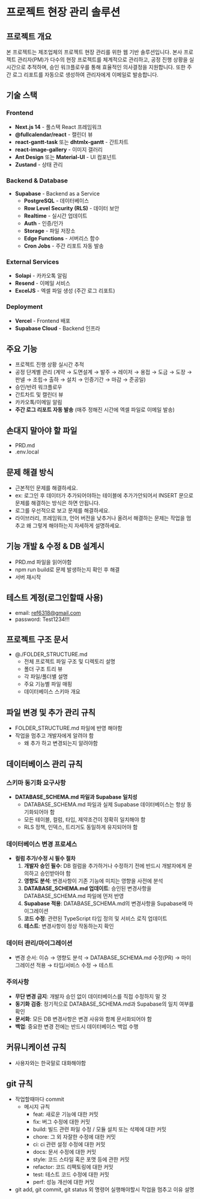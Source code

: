 # 프로젝트 현장 관리 솔루션

## 프로젝트 개요
본 프로젝트는 제조업체의 프로젝트 현장 관리를 위한 웹 기반 솔루션입니다. 본사 프로젝트 관리자(PM)가 다수의 현장 프로젝트를 체계적으로 관리하고, 공정 진행 상황을 실시간으로 추적하며, 승인 워크플로우를 통해 효율적인 의사결정을 지원합니다. 또한 주간 로그 리포트를 자동으로 생성하여 관리자에게 이메일로 발송합니다.

## 기술 스택

### Frontend
- **Next.js 14** - 풀스택 React 프레임워크
- **@fullcalendar/react** - 캘린더 뷰
- **react-gantt-task** 또는 **dhtmlx-gantt** - 간트차트
- **react-image-gallery** - 이미지 갤러리
- **Ant Design** 또는 **Material-UI** - UI 컴포넌트
- **Zustand** - 상태 관리

### Backend & Database
- **Supabase** - Backend as a Service
  - **PostgreSQL** - 데이터베이스
  - **Row Level Security (RLS)** - 데이터 보안
  - **Realtime** - 실시간 업데이트
  - **Auth** - 인증/인가
  - **Storage** - 파일 저장소
  - **Edge Functions** - 서버리스 함수
  - **Cron Jobs** - 주간 리포트 자동 발송

### External Services
- **Solapi** - 카카오톡 알림
- **Resend** - 이메일 서비스
- **ExcelJS** - 엑셀 파일 생성 (주간 로그 리포트)

### Deployment
- **Vercel** - Frontend 배포
- **Supabase Cloud** - Backend 인프라

## 주요 기능
- 프로젝트 진행 상황 실시간 추적
- 공정 단계별 관리 (계약 → 도면설계 → 발주 → 레이저 → 용접 → 도금 → 도장 → 판넬 → 조립→ 출하 → 설치 → 인증기간 → 마감 → 준공일)
- 승인/반려 워크플로우
- 간트차트 및 캘린더 뷰
- 카카오톡/이메일 알림
- **주간 로그 리포트 자동 발송** (매주 정해진 시간에 엑셀 파일로 이메일 발송)

## 손대지 말아야 할 파일
- PRD.md
- .env.local

## 문제 해결 방식
- 근본적인 문제를 해결하세요.
 - ex: 로그인 후 데이터가 추가되어야하는 테이블에 추가가안되어서 INSERT 문으로 문제를 해결하는 방식은 하면 안됩니다.
- 로그를 우선적으로 보고 문제를 해결하세요.
- 라이브러리, 프레임워크, 언어 버전을 낮추거나 올려서 해결하는 문제는 작업을 멈추고 왜 그렇게 해야하는지 자세하게 설명하세요.

## 기능 개발 & 수정 & DB 설계시
- PRD.md 파일을 읽어야함
- npm run build로 문제 발생하는지 확인 후 해결
- 서버 재시작

## 테스트 계정(로그인할때 사용)
- email: ref6318@gmail.com
- password: Test1234!!!

## 프로젝트 구조 문서
- @./FOLDER_STRUCTURE.md
  - 전체 프로젝트 파일 구조 및 디렉토리 설명
  - 폴더 구조 트리 뷰
  - 각 파일/폴더별 설명
  - 주요 기능별 파일 매핑
  - 데이터베이스 스키마 개요

## 파일 변경 및 추가 관리 규칙
- FOLDER_STRUCTURE.md 파일에 반영 해야함
- 작업을 멈추고 개발자에게 알려야 함
  - 왜 추가 하고 변경되는지 알려야함

## 데이터베이스 관리 규칙

### 스키마 동기화 요구사항
- **DATABASE_SCHEMA.md 파일과 Supabase 일치성**
  - DATABASE_SCHEMA.md 파일과 실제 Supabase 데이터베이스는 항상 동기화되어야 함
  - 모든 테이블, 컬럼, 타입, 제약조건이 정확히 일치해야 함
  - RLS 정책, 인덱스, 트리거도 동일하게 유지되어야 함

### 데이터베이스 변경 프로세스
- **컬럼 추가/수정 시 필수 절차**
  1. **개발자 승인 필수**: DB 컬럼을 추가하거나 수정하기 전에 반드시 개발자에게 문의하고 승인받아야 함
  2. **영향도 분석**: 변경사항이 기존 기능에 미치는 영향을 사전에 분석
  3. **DATABASE_SCHEMA.md 업데이트**: 승인된 변경사항을 DATABASE_SCHEMA.md 파일에 먼저 반영
  4. **Supabase 적용**: DATABASE_SCHEMA.md의 변경사항을 Supabase에 마이그레이션
  5. **코드 수정**: 관련된 TypeScript 타입 정의 및 서비스 로직 업데이트
  6. **테스트**: 변경사항이 정상 작동하는지 확인

### 데이터 관리/마이그레이션
- 변경 순서: 이슈 → 영향도 분석 → DATABASE_SCHEMA.md 수정(PR) → 마이그레이션 적용 → 타입/서비스 수정 → 테스트

### 주의사항
- **무단 변경 금지**: 개발자 승인 없이 데이터베이스를 직접 수정하지 말 것
- **동기화 검증**: 정기적으로 DATABASE_SCHEMA.md과 Supabase의 일치 여부를 확인
- **문서화**: 모든 DB 변경사항은 변경 사유와 함께 문서화되어야 함
- **백업**: 중요한 변경 전에는 반드시 데이터베이스 백업 수행

## 커뮤니케이션 규칙
- 사용자와는 한국말로 대화해야함

## git 규칙
- 작업할때마다 commit
  - 메시지 규칙
    - feat: 새로운 기능에 대한 커밋
    - fix: 버그 수정에 대한 커밋
    - build: 빌드 관련 파일 수정 / 모듈 설치 또는 삭제에 대한 커밋
    - chore: 그 외 자잘한 수정에 대한 커밋
    - ci: ci 관련 설정 수정에 대한 커밋
    - docs: 문서 수정에 대한 커밋
    - style: 코드 스타일 혹은 포맷 등에 관한 커밋
    - refactor: 코드 리팩토링에 대한 커밋
    - test: 테스트 코드 수정에 대한 커밋
    - perf: 성능 개선에 대한 커밋 
- git add, git commit, git status 외 명령어 실행해야할시 작업을 멈추고 이유 설명
